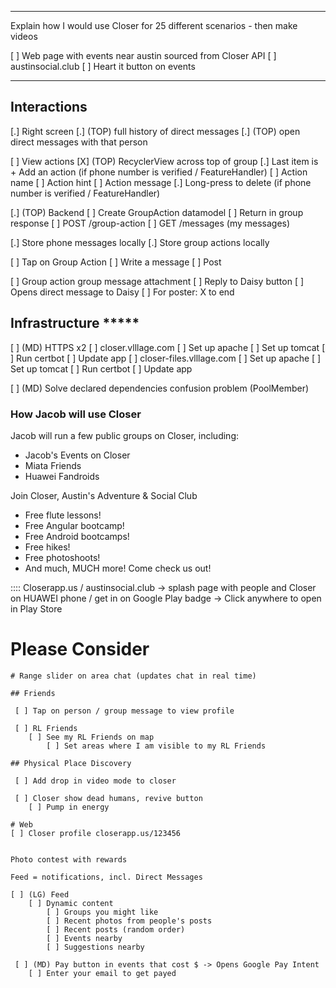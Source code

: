 
---------------------------------------------

Explain how I would use Closer for 25 different scenarios - then make videos

 [ ] Web page with events near austin sourced from Closer API
    [ ] austinsocial.club
    [ ] Heart it button on events

---------------------------------------------


## Interactions

 [.] Right screen
    [.] (TOP) full history of direct messages
    [.] (TOP) open direct messages with that person

 [ ] View actions
    [X] (TOP) RecyclerView across top of group
    [.] Last item is + Add an action (if phone number is verified / FeatureHandler)
        [ ] Action name
        [ ] Action hint
        [ ] Action message
    [.] Long-press to delete (if phone number is verified / FeatureHandler)

 [.] (TOP) Backend
    [ ] Create GroupAction datamodel
    [ ] Return in group response
    [ ] POST /group-action
    [ ] GET /messages (my messages)

 [.] Store phone messages locally
 [.] Store group actions locally

 [ ] Tap on Group Action
    [ ] Write a message
    [ ] Post

 [ ] Group action group message attachment
    [ ] Reply to Daisy button
        [ ] Opens direct message to Daisy
    [ ] For poster: X to end


## Infrastructure *****
 [ ] (MD) HTTPS x2
    [ ] closer.vlllage.com
        [ ] Set up apache
        [ ] Set up tomcat
        [ ] Run certbot
        [ ] Update app
    [ ] closer-files.vlllage.com
        [ ] Set up apache
        [ ] Set up tomcat
        [ ] Run certbot
        [ ] Update app

 [ ] (MD) Solve declared dependencies confusion problem (PoolMember)

### How Jacob will use Closer

Jacob will run a few public groups on Closer, including:

 - Jacob's Events on Closer
 - Miata Friends
 - Huawei Fandroids

Join Closer, Austin's Adventure & Social Club

 - Free flute lessons!
 - Free Angular bootcamp!
 - Free Android bootcamps!
 - Free hikes!
 - Free photoshoots!
 - And much, MUCH more!  Come check us out!

 :::: Closerapp.us / austinsocial.club -> splash page with people and Closer on HUAWEI phone / get in on Google Play badge
    -> Click anywhere to open in Play Store


# Please Consider

    # Range slider on area chat (updates chat in real time)

    ## Friends

     [ ] Tap on person / group message to view profile

     [ ] RL Friends
        [ ] See my RL Friends on map
            [ ] Set areas where I am visible to my RL Friends

    ## Physical Place Discovery

     [ ] Add drop in video mode to closer

     [ ] Closer show dead humans, revive button
        [ ] Pump in energy

    # Web
    [ ] Closer profile closerapp.us/123456


    Photo contest with rewards

    Feed = notifications, incl. Direct Messages

    [ ] (LG) Feed
        [ ] Dynamic content
            [ ] Groups you might like
            [ ] Recent photos from people's posts
            [ ] Recent posts (random order)
            [ ] Events nearby
            [ ] Suggestions nearby

     [ ] (MD) Pay button in events that cost $ -> Opens Google Pay Intent
        [ ] Enter your email to get payed

